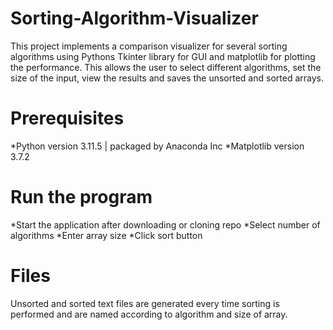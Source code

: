 # Sorting-Algorithm-Visualizer

This project implements a comparison visualizer for several sorting algorithms using Pythons Tkinter library for GUI and matplotlib for plotting the performance. This allows the user to select different algorithms, set the size of the input, view the results and saves the unsorted and sorted arrays.

# Prerequisites

*Python version 3.11.5 | packaged by Anaconda Inc
*Matplotlib version 3.7.2

# Run the program

*Start the application after downloading or cloning repo
*Select number of algorithms
*Enter array size
*Click sort button

# Files

Unsorted and sorted text files are generated every time sorting is performed and are named according to algorithm and size of array. 